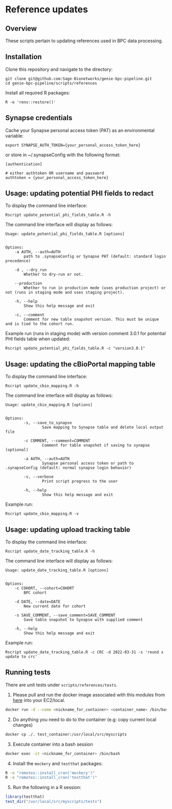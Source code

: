 # Reference updates

## Overview

These scripts pertain to updating references used in BPC data processing.

## Installation

Clone this repository and navigate to the directory:
```
git clone git@github.com:Sage-Bionetworks/genie-bpc-pipeline.git
cd genie-bpc-pipeline/scripts/references
```

Install all required R packages:
```
R -e 'renv::restore()'
```

## Synapse credentials

Cache your Synapse personal access token (PAT) as an environmental variable:
```
export SYNAPSE_AUTH_TOKEN={your_personal_access_token_here}
```

or store in ~/.synapseConfig with the following format:
```
[authentication]

# either authtoken OR username and password
authtoken = {your_personal_access_token_here}
```

## Usage: updating potential PHI fields to redact 

To display the command line interface:
```
Rscript update_potential_phi_fields_table.R -h
```

The command line interface will display as follows:
```
Usage: update_potential_phi_fields_table.R [options]


Options:
	-a AUTH, --auth=AUTH
		path to .synapseConfig or Synapse PAT (default: standard login precedence)

	-d , --dry_run
		Whether to dry-run or not.

	--production
		Whether to run in production mode (uses production project) or not (runs in staging mode and uses staging project).

	-h, --help
		Show this help message and exit

	-c, --comment
		Comment for new table snapshot version. This must be unique and is tied to the cohort run.
```

Example run (runs in staging mode) with version comment 3.0.1 for
potential PHI fields table when updated:
```
Rscript update_potential_phi_fields_table.R -c "version3.0.1"
```

## Usage: updating the cBioPortal mapping table 

To display the command line interface:
```
Rscript update_cbio_mapping.R -h
```

The command line interface will display as follows:
```
Usage: update_cbio_mapping.R [options]


Options:
        -s, --save_to_synapse
                Save mapping to Synapse table and delete local output file

        -c COMMENT, --comment=COMMENT
                Comment for table snapshot if saving to synapse (optional)

        -a AUTH, --auth=AUTH
                Synapse personal access token or path to .synapseConfig (default: normal synapse login behavior)

        -v, --verbose
                Print script progress to the user

        -h, --help
                Show this help message and exit
```

Example run: 
```
Rscript update_cbio_mapping.R -v
```

## Usage: updating upload tracking table 

To display the command line interface:
```
Rscript update_date_tracking_table.R -h
```

The command line interface will display as follows:
```
Usage: update_date_tracking_table.R [options]


Options:
	-c COHORT, --cohort=COHORT
		BPC cohort

	-d DATE, --date=DATE
		New current date for cohort

	-s SAVE_COMMENT, --save_comment=SAVE_COMMENT
		Save table snapshot to Synapse with supplied comment

	-h, --help
		Show this help message and exit
```

Example run: 
```
Rscript update_date_tracking_table.R -c CRC -d 2022-03-31 -s 'round x update to crc'
```

## Running tests
There are unit tests under `scripts/references/tests`.

1. Please pull and run the docker image associated with this modules from [here](https://github.com/Sage-Bionetworks/genie-bpc-pipeline/pkgs/container/genie-bpc-pipeline) into your EC2/local.

```bash
docker run -d --name <nickname_for_container> <container_name> /bin/bash -c "while true; do sleep 1; done"
```

2. Do anything you need to do to the container (e.g: copy current local changes)

```bash
docker cp ./. test_container:/usr/local/src/myscripts
```

3. Execute container into a bash session

```bash
docker exec -it <nickname_for_container> /bin/bash
```

4. Install the `mockery` and `testthat` packages:

```bash
R -e "remotes::install_cran('mockery')"
R -e "remotes::install_cran('testthat')"
```

5. Run the following in a R session:

```R
library(testthat)
test_dir("/usr/local/src/myscripts/tests")
```
